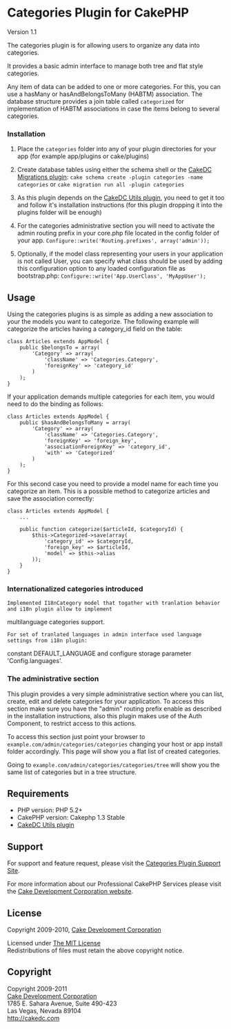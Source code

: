 # Categories Plugin for CakePHP #

Version 1.1

The categories plugin is for allowing users to organize any data into categories.

It provides a basic admin interface to manage both tree and flat style categories.

Any item of data can be added to one or more categories. For this, you can use a hasMany or hasAndBelongsToMany (HABTM) association. The database structure provides a join table called `categorized` for implementation of HABTM associations in case the items belong to several categories.

### Installation ##

1. Place the `categories` folder into any of your plugin directories for your app (for example app/plugins or cake/plugins)

2. Create database tables using either the schema shell or the [CakeDC Migrations plugin](http://github.com/CakeDC/migrations):
	`cake schema create -plugin categories -name categories`
	or
	`cake migration run all -plugin categories`

3. As this plugin depends on the [CakeDC Utils plugin](http://github.com/CakeDC/utils), you need to get it too and follow it's installation instructions (for this plugin dropping it into the plugins folder will be enough)

4. For the categories administrative section you will need to activate the admin routing prefix in your core.php file located in the config folder of your app. 
	`Configure::write('Routing.prefixes', array('admin'));`

5. Optionally, if the model class representing your users in your application is not called User, you can specify what class should be used by adding this configuration option to any loaded configuration file as bootstrap.php:
	`Configure::write('App.UserClass', 'MyAppUser');`

## Usage ##

Using the categories plugins is as simple as adding a new association to your the models you want to categorize. The following example will categorize the articles having a category_id field on the table:

	class Articles extends AppModel {
		public $belongsTo = array(
			'Category' => array(
				'className' => 'Categories.Category',
				'foreignKey' => 'category_id'
			)
		);
	}

If your application demands multiple categories for each item, you would need to do the binding as follows:

	class Articles extends AppModel {
		public $hasAndBelongsToMany = array(
			'Category' => array(
				'className' => 'Categories.Category',
				'foreignKey' => 'foreign_key',
				'associationForeignKey' => 'category_id',
				'with' => 'Categorized'
			)
		);
	}

For this second case you need to provide a model name for each time you categorize an item. This is a possible method to categorize articles and save the association correctly:

	class Articles extends AppModel {
		...

		public function categorize($articleId, $categoryId) {
			$this->Categorized->save(array(
				'category_id' => $categoryId,
				'foreign_key' => $articleId,
				'model' => $this->alias
			));
		}
	}

### Internationalized categories introduced

	Implemented I18nCategory model that togather with tranlation behavior and i18n plugin allow to implement 
multilanguage categories support.

	For set of tranlated languages in admin interface used language settings from i18n plugin:	
constant DEFAULT_LANGUAGE and configure storage parameter 'Config.languages'.	
	
### The administrative section ###

This plugin provides a very simple administrative section where you can list, create, edit and delete categories for your application. To access this section make sure you have the "admin" routing prefix enable as described in the installation instructions, also this plugin makes use of the Auth Component, to restrict access to this actions.

To access this section just point your browser to  `example.com/admin/categories/categories` changing your host or app install folder accordingly. This page will show you a flat list of created categories.

Going to `example.com/admin/categories/categories/tree` will show you the same list of categories but in a tree structure.

## Requirements ##

* PHP version: PHP 5.2+
* CakePHP version: Cakephp 1.3 Stable
* [CakeDC Utils plugin](http://github.com/CakeDC/utils)

## Support ##

For support and feature request, please visit the [Categories Plugin Support Site](http://cakedc.lighthouseapp.com/projects/59968-categories-plugin/).

For more information about our Professional CakePHP Services please visit the [Cake Development Corporation website](http://cakedc.com).

## License ##

Copyright 2009-2010, [Cake Development Corporation](http://cakedc.com)

Licensed under [The MIT License](http://www.opensource.org/licenses/mit-license.php)<br/>
Redistributions of files must retain the above copyright notice.

## Copyright ###

Copyright 2009-2011<br/>
[Cake Development Corporation](http://cakedc.com)<br/>
1785 E. Sahara Avenue, Suite 490-423<br/>
Las Vegas, Nevada 89104<br/>
http://cakedc.com<br/>
